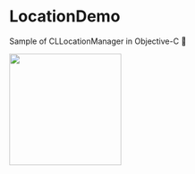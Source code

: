 # LocationDemo
Sample of CLLocationManager in Objective-C :metal:


<img src="https://user-images.githubusercontent.com/34096743/84404807-b15cea00-abdd-11ea-8b29-6e2de6d08080.png" width="200">
